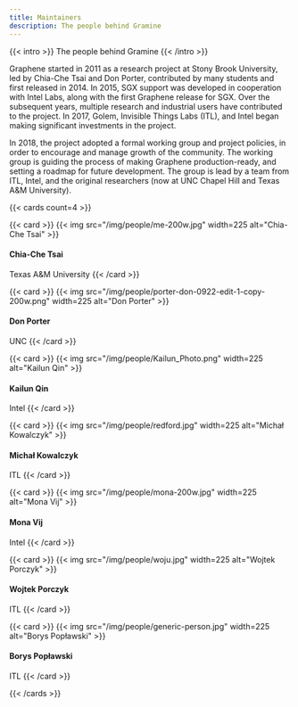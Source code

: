 ```yaml
---
title: Maintainers
description: The people behind Gramine
---
```

{{< intro >}}
The people behind Gramine
{{< /intro >}}

Graphene started in 2011 as a research project at Stony Brook University, led
by Chia-Che Tsai and Don Porter, contributed by many students and first
released in 2014. In 2015, SGX support was developed in cooperation with Intel
Labs, along with the first Graphene release for SGX. Over the subsequent years,
multiple research and industrial users have contributed to the project. In
2017, Golem, Invisible Things Labs (ITL), and Intel began making significant
investments in the project.

In 2018, the project adopted a formal working group and project policies, in
order to encourage and manage growth of the community. The working group is
guiding the process of making Graphene production-ready, and setting a roadmap
for future development. The group is lead by a team from ITL, Intel, and the
original researchers (now at UNC Chapel Hill and Texas A&M University).

{{< cards count=4 >}}

{{< card >}}
{{< img src="/img/people/me-200w.jpg" width=225 alt="Chia-Che Tsai" >}}
#### Chia-Che Tsai
Texas A&M University
{{< /card >}}

{{< card >}}
{{< img src="/img/people/porter-don-0922-edit-1-copy-200w.png" width=225 alt="Don Porter" >}}
#### Don Porter
UNC
{{< /card >}}

{{< card >}}
{{< img src="/img/people/Kailun_Photo.png" width=225 alt="Kailun Qin" >}}
#### Kailun Qin
Intel
{{< /card >}}

{{< card >}}
{{< img src="/img/people/redford.jpg" width=225 alt="Michał Kowalczyk" >}}
#### Michał Kowalczyk
ITL
{{< /card >}}

{{< card >}}
{{< img src="/img/people/mona-200w.jpg" width=225 alt="Mona Vij" >}}
#### Mona Vij
Intel
{{< /card >}}

{{< card >}}
{{< img src="/img/people/woju.jpg" width=225 alt="Wojtek Porczyk" >}}
#### Wojtek Porczyk
ITL
{{< /card >}}

{{< card >}}
{{< img src="/img/people/generic-person.jpg" width=225 alt="Borys Popławski" >}}
#### Borys Popławski
ITL
{{< /card >}}

{{< /cards >}}
